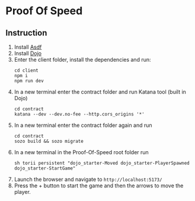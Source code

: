 # Proof Of Speed

 
## Instruction
1. Install [Asdf](https://asdf-vm.com/guide/getting-started.html)
2. Install [Dojo](https://github.com/dojoengine/asdf-dojo)
3. Enter the client folder, install the dependencies and run:
    ```shell
    cd client
    npm i
    npm run dev
    ```
4. In a new terminal enter the contract folder and run Katana tool (built in Dojo)
    ```shell
    cd contract
    katana --dev --dev.no-fee --http.cors_origins '*'
    ```
5. In a new terminal enter the contract folder again and run
    ```shell
    cd contract
    sozo build && sozo migrate
    ```
6. In a new terminal in the Proof-Of-Speed root folder run
    ```shell
    sh torii persistent "dojo_starter-Moved dojo_starter-PlayerSpawned dojo_starter-StartGame"
    ```
7. Launch the browser and navigate to `http://localhost:5173/`
8. Press the + button to start the game and then the arrows to move the player.
